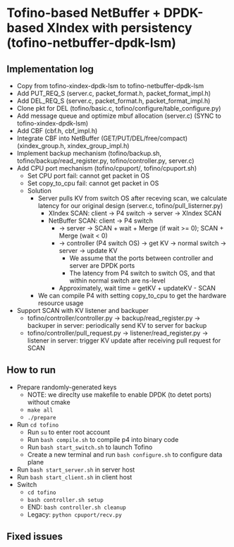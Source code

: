 # Tofino-based NetBuffer + DPDK-based XIndex with persistency (tofino-netbuffer-dpdk-lsm)

## Implementation log

- Copy from tofino-xindex-dpdk-lsm to tofino-netbuffer-dpdk-lsm
- Add PUT_REQ_S (server.c, packet_format.h, packet_format_impl.h)
- Add DEL_REQ_S (server.c, packet_format.h, packet_format_impl.h)
- Clone pkt for DEL (tofino/basic.c, tofino/configure/table_configure.py)
- Add message queue and optimize mbuf allocation (server.c) (SYNC to tofino-xindex-dpdk-lsm)
- Add CBF (cbf.h, cbf_impl.h)
- Integrate CBF into NetBuffer (GET/PUT/DEL/free/compact) (xindex_group.h, xindex_group_impl.h)
- Implement backup mechanism (tofino/backup.sh, tofino/backup/read_register.py, tofino/controller.py, server.c)
- Add CPU port mechanism (tofino/cpuport/, tofino/cpuport.sh)
	+ Set CPU port fail: cannot get packet in OS
	+ Set copy_to_cpu fail: cannot get packet in OS
	+ Solution
		* Server pulls KV from switch OS after receving scan, we calculate latency for our original design (server.c, tofino/pull_listerner.py)
			- XIndex SCAN: client -> P4 switch -> server -> XIndex SCAN
			- NetBuffer SCAN: client -> P4 switch
				+ -> server -> SCAN + wait + Merge (if wait >= 0); SCAN + Merge (wait < 0)
				+ -> controller (P4 switch OS) -> get KV -> normal switch -> server -> update KV
					* We assume that the ports between controller and server are DPDK ports
					* The latency from P4 switch to switch OS, and that within normal switch are ns-level
				+ Approximately, wait time = getKV + updateKV - SCAN
		* We can compile P4 with setting copy_to_cpu to get the hardware resource usage
- Support SCAN with KV listener and backuper
	+ tofino/controller/controller.py -> backup/read_register.py -> backuper in server: periodically send KV to server for backup
	+ tofino/controller/pull_request.py -> listener/read_register.py -> listener in server: trigger KV update after receiving pull request for SCAN

## How to run

- Prepare randomly-generated keys
	+ NOTE: we direclty use makefile to enable DPDK (to detet ports) without cmake
	+ `make all`
	+ `./prepare`
- Run `cd tofino`
	+ Run `su` to enter root account
	+ Run `bash compile.sh` to compile p4 into binary code
	+ Run `bash start_switch.sh` to launch Tofino
	+ Create a new terminal and run `bash configure.sh` to configure data plane
- Run `bash start_server.sh` in server host
- Run `bash start_client.sh` in client host
- Switch
	+ `cd tofino`
	+ `bash controller.sh setup`
	+ END: `bash controller.sh cleanup`
	+ Legacy: `python cpuport/recv.py`

## Fixed issues
